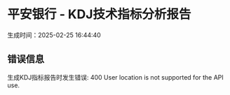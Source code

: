 
# 平安银行 - KDJ技术指标分析报告
生成时间：2025-02-25 16:44:40

## 错误信息
生成KDJ指标报告时发生错误: 400 User location is not supported for the API use.
